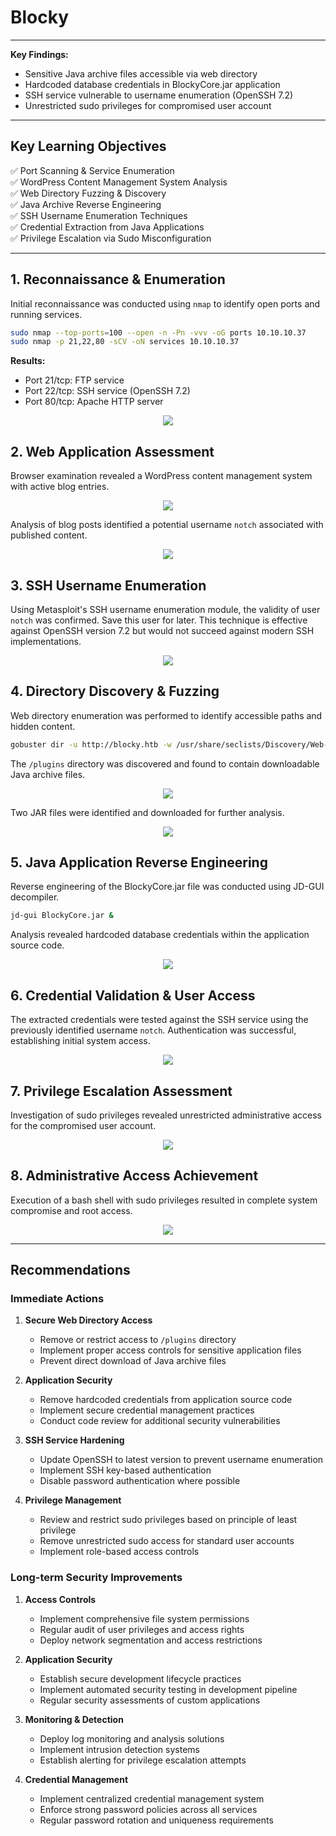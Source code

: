 # Blocky

___

**Key Findings:**
- Sensitive Java archive files accessible via web directory
- Hardcoded database credentials in BlockyCore.jar application
- SSH service vulnerable to username enumeration (OpenSSH 7.2)
- Unrestricted sudo privileges for compromised user account

---

## Key Learning Objectives

✅ Port Scanning & Service Enumeration  
✅ WordPress Content Management System Analysis  
✅ Web Directory Fuzzing & Discovery  
✅ Java Archive Reverse Engineering  
✅ SSH Username Enumeration Techniques  
✅ Credential Extraction from Java Applications  
✅ Privilege Escalation via Sudo Misconfiguration

---

## 1. Reconnaissance & Enumeration

Initial reconnaissance was conducted using ``nmap`` to identify open ports and running services.

```bash
sudo nmap --top-ports=100 --open -n -Pn -vvv -oG ports 10.10.10.37
sudo nmap -p 21,22,80 -sCV -oN services 10.10.10.37
```

**Results:**
- Port 21/tcp: FTP service
- Port 22/tcp: SSH service (OpenSSH 7.2)
- Port 80/tcp: Apache HTTP server

<figure style="text-align: center;">
    <img src="screenshots/blocky-02.png">
</figure>

## 2. Web Application Assessment

Browser examination revealed a WordPress content management system with active blog entries.

<figure style="text-align: center;">
    <img src="screenshots/blocky-01.png">
</figure>

Analysis of blog posts identified a potential username `notch` associated with published content.

<figure style="text-align: center;">
    <img src="screenshots/blocky-03.png">
</figure>

## 3. SSH Username Enumeration

Using Metasploit's SSH username enumeration module, the validity of user `notch` was confirmed. Save this user for later. This technique is effective against OpenSSH version 7.2 but would not succeed against modern SSH implementations.

<figure style="text-align: center;">
    <img src="screenshots/blocky-04.png">
</figure>

## 4. Directory Discovery & Fuzzing

Web directory enumeration was performed to identify accessible paths and hidden content.

```bash
gobuster dir -u http://blocky.htb -w /usr/share/seclists/Discovery/Web-Content/directory-list-2.3-medium.txt -t 50 --no-error
```

The `/plugins` directory was discovered and found to contain downloadable Java archive files.

<figure style="text-align: center;">
    <img src="screenshots/blocky-05.png">
</figure>

Two JAR files were identified and downloaded for further analysis.

<figure style="text-align: center;">
    <img src="screenshots/blocky-06.png">
</figure>

## 5. Java Application Reverse Engineering

Reverse engineering of the BlockyCore.jar file was conducted using JD-GUI decompiler.

```bash
jd-gui BlockyCore.jar &
```

Analysis revealed hardcoded database credentials within the application source code.

<figure style="text-align: center;">
    <img src="screenshots/blocky-07.png">
</figure>

## 6. Credential Validation & User Access

The extracted credentials were tested against the SSH service using the previously identified username `notch`. Authentication was successful, establishing initial system access.

<figure style="text-align: center;">
    <img src="screenshots/blocky-08.png">
</figure>

## 7. Privilege Escalation Assessment

Investigation of sudo privileges revealed unrestricted administrative access for the compromised user account.

<figure style="text-align: center;">
    <img src="screenshots/blocky-09.png">
</figure>

## 8. Administrative Access Achievement

Execution of a bash shell with sudo privileges resulted in complete system compromise and root access.

<figure style="text-align: center;">
    <img src="screenshots/blocky-10.png">
</figure>

---

## Recommendations

### Immediate Actions

1. **Secure Web Directory Access**
   - Remove or restrict access to `/plugins` directory
   - Implement proper access controls for sensitive application files
   - Prevent direct download of Java archive files

2. **Application Security**
   - Remove hardcoded credentials from application source code
   - Implement secure credential management practices
   - Conduct code review for additional security vulnerabilities

3. **SSH Service Hardening**
   - Update OpenSSH to latest version to prevent username enumeration
   - Implement SSH key-based authentication
   - Disable password authentication where possible

4. **Privilege Management**
   - Review and restrict sudo privileges based on principle of least privilege
   - Remove unrestricted sudo access for standard user accounts
   - Implement role-based access controls

### Long-term Security Improvements

1. **Access Controls**
   - Implement comprehensive file system permissions
   - Regular audit of user privileges and access rights
   - Deploy network segmentation and access restrictions

2. **Application Security**
   - Establish secure development lifecycle practices
   - Implement automated security testing in development pipeline
   - Regular security assessments of custom applications

3. **Monitoring & Detection**
   - Deploy log monitoring and analysis solutions
   - Implement intrusion detection systems
   - Establish alerting for privilege escalation attempts

4. **Credential Management**
   - Implement centralized credential management system
   - Enforce strong password policies across all services
   - Regular password rotation and uniqueness requirements